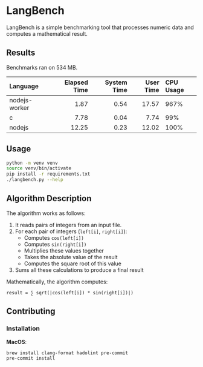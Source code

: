# LangBench

LangBench is a simple benchmarking tool that processes numeric data and computes a mathematical result.

## Results

Benchmarks ran on 534 MB.

| Language      |   Elapsed Time |   System Time |   User Time | CPU Usage   |
|:--------------|---------------:|--------------:|------------:|:------------|
| nodejs-worker |           1.87 |          0.54 |       17.57 | 967%        |
| c             |           7.78 |          0.04 |        7.74 | 99%         |
| nodejs        |          12.25 |          0.23 |       12.02 | 100%        |

## Usage

```bash
python -m venv venv
source venv/bin/activate
pip install -r requirements.txt
./langbench.py --help
```

## Algorithm Description

The algorithm works as follows:

1. It reads pairs of integers from an input file.
2. For each pair of integers (`left[i]`, `right[i]`):
   - Computes `cos(left[i])`
   - Computes `sin(right[i])`
   - Multiplies these values together
   - Takes the absolute value of the result
   - Computes the square root of this value
3. Sums all these calculations to produce a final result

Mathematically, the algorithm computes:

```
result = ∑ sqrt(|cos(left[i]) * sin(right[i])|)
```

## Contributing

### Installation

**MacOS**:

```bash
brew install clang-format hadolint pre-commit
pre-commit install
```
